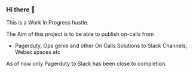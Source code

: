### Hi there 👋

This is a Work In Progress hustle.

The Aim of this project is to be able to publish on-calls from 
- Pagerduty, Ops genie and other On Calls Solutions to Slack Channels, Webex spaces etc 

As of now only Pagerduty to Slack has been close to completion.

<!--
**whozoncall/whozoncall** is a ✨ _special_ ✨ repository because its `README.md` (this file) appears on your GitHub profile.

Here are some ideas to get you started:

- 🔭 I’m currently working on ...
- 🌱 I’m currently learning ...
- 👯 I’m looking to collaborate on ...
- 🤔 I’m looking for help with ...
- 💬 Ask me about ...
- 📫 How to reach me: ...
- 😄 Pronouns: ...
- ⚡ Fun fact: ...
-->
